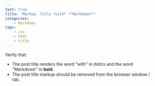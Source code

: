 ```yaml
---
test: true
title: 'Markup: Title *with* **Markdown**'
categories:
    - Markdown
tags:
    - css
    - html
    - title
---
```


Verify that:

-   The post title renders the word "with" in _italics_ and the word
    "Markdown" in **bold**.
-   The post title markup should be removed from the browser window / tab.
